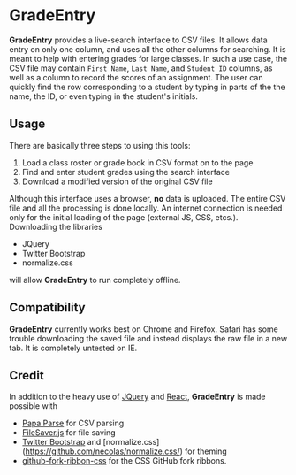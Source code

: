 # GradeEntry

__GradeEntry__ provides a live-search interface to CSV files.
It allows data entry on only one column, and uses all the other
columns for searching.  It is meant to help with entering
grades for large classes.  In such a use case, the CSV file
may contain `First Name`, `Last Name`, and `Student ID` columns,
as well as a column to record the scores of an assignment.  The
user can quickly find the row corresponding to a student by
typing in parts of the the name, the ID, or even typing
in the student's initials.
 
## Usage

There are basically three steps to using this tools:

1. Load a class roster or grade book in CSV format on to the page
2. Find and enter student grades using the search interface 
3. Download a modified version of the original CSV file

Although this interface uses a browser, __no__ data is uploaded.
The entire CSV file and all the processing is done locally.
An internet connection is needed only for the initial loading
of the page (external JS, CSS, etcs.).  Downloading the libraries

- JQuery
- Twitter Bootstrap
- normalize.css

will allow __GradeEntry__ to run completely offline.

## Compatibility

__GradeEntry__ currently works best on Chrome and Firefox. Safari
has some trouble downloading the saved file and instead displays
the raw file in a new tab.  It is completely untested on IE.

## Credit

In addition to the heavy use of [JQuery](https://github.com/jquery/jquery) and
[React](https://github.com/facebook/react), __GradeEntry__ is made possible
with
- [Papa Parse](https://github.com/mholt/jquery.parse) for CSV parsing
- [FileSaver.js](https://github.com/eligrey/FileSaver.js/) for file saving
- [Twitter Bootstrap](https://github.com/twbs/bootstrap) and [normalize.css]
  (https://github.com/necolas/normalize.css/) for theming
- [github-fork-ribbon-css](https://github.com/simonwhitaker/github-fork-ribbon-css)
  for the CSS GitHub fork ribbons.
